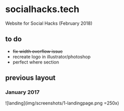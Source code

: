 # socialhacks.tech

Website for Social Hacks (February 2018)

## to do
- ~~fix width overflow issue~~
- recreate logo in illustrator/photoshop
- perfect where section

## previous layout
### January 2017

![landing](img/screenshots/1-landingpage.png =250x)
